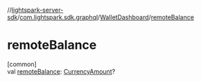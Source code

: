 //[lightspark-server-sdk](../../../index.md)/[com.lightspark.sdk.graphql](../index.md)/[WalletDashboard](index.md)/[remoteBalance](remote-balance.md)

# remoteBalance

[common]\
val [remoteBalance](remote-balance.md): [CurrencyAmount](../../com.lightspark.sdk.model/-currency-amount/index.md)?
